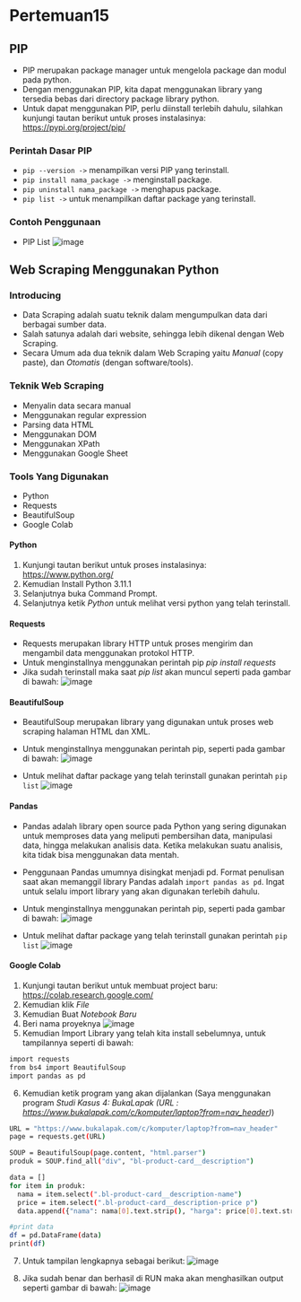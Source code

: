 # Pertemuan15

## PIP
* PIP merupakan package manager untuk mengelola package dan modul pada python.
* Dengan menggunakan PIP, kita dapat menggunakan library yang tersedia bebas dari directory package library python.
* Untuk dapat menggunakan PIP, perlu diinstall terlebih dahulu, silahkan kunjungi tautan berikut untuk proses instalasinya: https://pypi.org/project/pip/

### Perintah Dasar PIP
* `pip --version ->` menampilkan versi PIP yang terinstall.
* `pip install nama_package ->` menginstall package.
* `pip uninstall nama_package ->` menghapus package.
* `pip list ->` untuk menampilkan daftar package yang terinstall.

### Contoh Penggunaan
* PIP List
![image](image/piplist.png)


## Web Scraping Menggunakan Python
### Introducing
* Data Scraping adalah suatu teknik dalam mengumpulkan data dari berbagai sumber data.
* Salah satunya adalah dari website, sehingga lebih dikenal dengan Web Scraping.
* Secara Umum ada dua teknik dalam Web Scraping yaitu *Manual* (copy paste), dan *Otomatis* (dengan software/tools).

### Teknik Web Scraping
* Menyalin data secara manual
* Menggunakan regular expression
* Parsing data HTML
* Menggunakan DOM
* Menggunakan XPath
* Menggunakan Google Sheet

### Tools Yang Digunakan
* Python
* Requests
* BeautifulSoup
* Google Colab

#### Python
1. Kunjungi tautan berikut untuk proses instalasinya: https://www.python.org/
2. Kemudian Install Python 3.11.1
3. Selanjutnya buka Command Prompt.
4. Selanjutnya ketik *Python* untuk melihat versi python yang telah terinstall.


#### Requests
* Requests merupakan library HTTP untuk proses mengirim dan mengambil data menggunakan protokol HTTP.
* Untuk menginstallnya menggunakan perintah pip *pip install requests* 
* Jika sudah terinstall maka saat *pip list* akan muncul seperti pada gambar di bawah:
![image](image/requests.png)


#### BeautifulSoup
* BeautifulSoup merupakan library yang digunakan untuk proses web scraping halaman HTML dan XML.
* Untuk menginstallnya menggunakan perintah pip, seperti pada gambar di bawah:
![image](image/beautifulsoup.png)

* Untuk melihat daftar package yang telah terinstall gunakan perintah `pip list`
![image](image/listB.png)


#### Pandas
* Pandas adalah library open source pada Python yang sering digunakan untuk memproses data yang meliputi pembersihan data, manipulasi data, hingga melakukan analisis data. Ketika melakukan suatu analisis, kita tidak bisa menggunakan data mentah.
* Penggunaan Pandas umumnya disingkat menjadi pd. Format penulisan saat akan memanggil library Pandas adalah `import pandas as pd`. Ingat untuk selalu import library yang akan digunakan terlebih dahulu. 
* Untuk menginstallnya menggunakan perintah pip, seperti pada gambar di bawah:
![image](image/pandas.png)

* Untuk melihat daftar package yang telah terinstall gunakan perintah `pip list`
![image](image/listP.png)


#### Google Colab
1. Kunjungi tautan berikut untuk membuat project baru: https://colab.research.google.com/
2. Kemudian klik *File*
3. Kemudian Buat *Notebook Baru*
4. Beri nama proyeknya
![image](image/gogglecolab.png)
5. Kemudian Import Library yang telah kita install sebelumnya, untuk tampilannya seperti di bawah:
```sh
import requests
from bs4 import BeautifulSoup
import pandas as pd
```
6. Kemudian ketik program yang akan dijalankan (Saya menggunakan program *Studi Kasus 4: BukaLapak (URL : https://www.bukalapak.com/c/komputer/laptop?from=nav_header)*)
```sh
URL = "https://www.bukalapak.com/c/komputer/laptop?from=nav_header"
page = requests.get(URL)

SOUP = BeautifulSoup(page.content, "html.parser")
produk = SOUP.find_all("div", "bl-product-card__description")

data = []
for item in produk:
  nama = item.select(".bl-product-card__description-name")
  price = item.select(".bl-product-card__description-price p")
  data.append({"nama": nama[0].text.strip(), "harga": price[0].text.strip()})

#print data
df = pd.DataFrame(data)
print(df)
```
7. Untuk tampilan lengkapnya sebagai berikut:
![image](image/sintaks.png)

8. Jika sudah benar dan berhasil di RUN maka akan menghasilkan output seperti gambar di bawah:
![image](image/output.png)